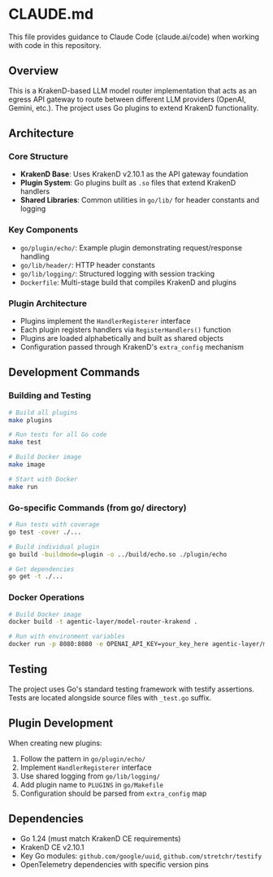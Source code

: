 # CLAUDE.md

This file provides guidance to Claude Code (claude.ai/code) when working with code in this repository.

## Overview

This is a KrakenD-based LLM model router implementation that acts as an egress API gateway to route between different LLM providers (OpenAI, Gemini, etc.). The project uses Go plugins to extend KrakenD functionality.

## Architecture

### Core Structure
- **KrakenD Base**: Uses KrakenD v2.10.1 as the API gateway foundation
- **Plugin System**: Go plugins built as `.so` files that extend KrakenD handlers
- **Shared Libraries**: Common utilities in `go/lib/` for header constants and logging

### Key Components
- `go/plugin/echo/`: Example plugin demonstrating request/response handling
- `go/lib/header/`: HTTP header constants
- `go/lib/logging/`: Structured logging with session tracking
- `Dockerfile`: Multi-stage build that compiles KrakenD and plugins

### Plugin Architecture
- Plugins implement the `HandlerRegisterer` interface
- Each plugin registers handlers via `RegisterHandlers()` function
- Plugins are loaded alphabetically and built as shared objects
- Configuration passed through KrakenD's `extra_config` mechanism

## Development Commands

### Building and Testing
```bash
# Build all plugins
make plugins

# Run tests for all Go code
make test

# Build Docker image
make image

# Start with Docker
make run
```

### Go-specific Commands (from go/ directory)
```bash
# Run tests with coverage
go test -cover ./...

# Build individual plugin
go build -buildmode=plugin -o ../build/echo.so ./plugin/echo

# Get dependencies
go get -t ./...
```

### Docker Operations
```bash
# Build Docker image
docker build -t agentic-layer/model-router-krakend .

# Run with environment variables
docker run -p 8080:8080 -e OPENAI_API_KEY=your_key_here agentic-layer/model-router-krakend
```

## Testing

The project uses Go's standard testing framework with testify assertions. Tests are located alongside source files with `_test.go` suffix.

## Plugin Development

When creating new plugins:
1. Follow the pattern in `go/plugin/echo/`
2. Implement `HandlerRegisterer` interface
3. Use shared logging from `go/lib/logging/`
4. Add plugin name to `PLUGINS` in `go/Makefile`
5. Configuration should be parsed from `extra_config` map

## Dependencies

- Go 1.24 (must match KrakenD CE requirements)
- KrakenD CE v2.10.1
- Key Go modules: `github.com/google/uuid`, `github.com/stretchr/testify`
- OpenTelemetry dependencies with specific version pins